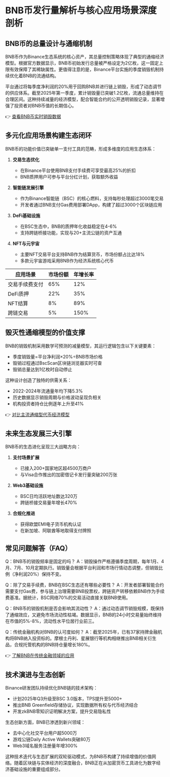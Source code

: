 # BNB币发行量解析与核心应用场景深度剖析

## BNB币的总量设计与通缩机制

BNB币作为Binance生态系统的核心资产，其总量控制策略体现了典型的通缩经济模型。根据官方数据显示，BNB币初始发行总量被严格设定为2亿枚，这一固定上限有效保障了其稀缺属性。更值得注意的是，Binance平台实施的季度销毁机制持续优化着BNB的流通结构。

平台通过将每季度净利润的20%用于回购BNB并进行链上销毁，形成了动态调节的供应体系。截至2025年第一季度，累计销毁量已突破1.2亿枚，流通总量维持在合理区间。这种持续减量的经济模型，配合智能合约的公开透明销毁记录，显著增强了投资者对BNB币值的长期信心。

👉 [查看BNB币实时销毁数据](https://bit.ly/okx_welcome)

## 多元化应用场景构建生态闭环

BNB币的功能价值已突破单一支付工具的范畴，形成多维度的应用生态体系：

1. **交易生态优化**
   - 在Binance平台使用BNB支付手续费可享受最高25%的折扣
   - BNB质押用户可参与平台分红计划，获取额外收益

2. **智能链发展引擎**
   - 作为Binance智能链（BSC）的核心燃料，支持每秒处理超过3000笔交易
   - 开发者通过BNB支付Gas费用部署DApp，构建了超过3000个区块链应用

3. **DeFi基础设施**
   - 在BSC生态中，BNB的质押年化收益稳定在4-6%
   - 支持跨链桥接功能，实现与20+主流公链的资产互通

4. **NFT与元宇宙**
   - 主要NFT交易平台支持BNB作为结算货币，市场份额占比达18%
   - 多款元宇宙游戏采用BNB作为经济系统核心代币

| 应用场景       | 市场份额 | 年增长率 |
|----------------|----------|----------|
| 交易手续费支付 | 65%      | 12%      |
| DeFi质押       | 22%      | 35%      |
| NFT结算        | 8%       | 89%      |
| 跨链交易       | 5%       | 150%     |

## 毁灭性通缩模型的价值支撑

BNB的销毁机制采用数学可预测的减量模型，其运行逻辑包含以下关键要素：
- 季度销毁量=平台净利润×20%÷BNB市场价格
- 毁销过程通过BscScan区块链浏览器实时可查
- 毁销总量达到1亿枚时自动停止

这种设计创造了独特的供需关系：
- 2022-2024年流通量年均下降5.3%
- 历史数据显示销毁周期与价格波动呈现负相关
- 机构投资者持仓比例逐年上升至41%

👉 [对比主流通缩型代币经济模型](https://bit.ly/okx_welcome)

## 未来生态发展三大引擎

BNB币的生态进化呈现三大战略方向：
1. **支付场景扩展**
   - 已接入200+国家地区超4500万商户
   - 与Visa合作推出的加密借记卡发行量突破200万张

2. **Web3基础设施**
   - BSC日均活跃地址数达320万
   - 跨链桥接交易量年增长470%

3. **合规化推进**
   - 获得欧盟EMI电子货币机构认证
   - 在新加坡、阿联酋等地取得支付牌照

## 常见问题解答（FAQ）

Q：BNB币的销毁频率是固定的吗？
A：销毁操作严格遵循季度周期，每年1月、4月、7月、10月定期执行。销毁量会根据平台利润和市场行情动态调整，但销毁比例（净利润20%）保持不变。

Q：除了交易手续费，BNB在BSC生态还有哪些必要性？
A：开发者部署智能合约需要支付Gas费，参与链上治理需要BNB投票权，跨链资产转移依赖BNB作为手续费基准。据统计，BSC网络70%的交易活动直接关联BNB使用。

Q：BNB币的销毁机制是否会影响其流动性？
A：通过动态调节销毁规模，既保持了通缩效应，又避免市场流动性枯竭。数据显示，BNB的24小时交易量始终维持在市值的5%-8%，流动性水平位居行业前三。

Q：传统金融机构对BNB的认可度如何？
A：截至2025年，已有37家持牌金融机构将BNB纳入投资标的。摩根士丹利、星展银行等机构相继推出BNB相关衍生品，合规托管机构的BNB持仓量增长180%。

👉 [了解BNB在传统金融领域的应用](https://bit.ly/okx_welcome)

## 技术演进与生态创新

Binance研发团队持续优化BNB链的技术架构：
- 计划2025年Q3升级至BSC 3.0版本，TPS提升至5000+
- 推出BNB Greenfield存储协议，实现数据所有权与代币经济结合
- 开发zkBNB零知识证明解决方案，提升交易隐私性

生态创新方面，BNB已渗透到新兴领域：
- 去中心化社交平台用户超5000万
- 游戏公链Daily Active Wallets突破80万
- Web3域名服务注册量年增300%

这种技术迭代与生态扩展的双轮驱动模式，为BNB币构建了持续增值的价值网络。随着区块链与实体经济的深度融合，BNB正在从加密货币工具进化为数字经济基础设施的重要组成部分。